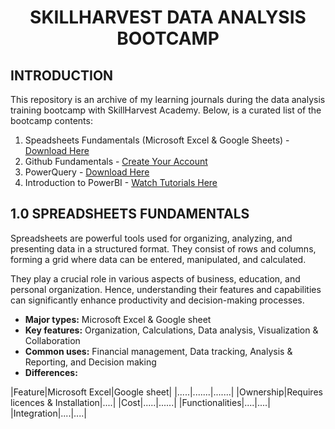 # <p align="center"/> SKILLHARVEST DATA ANALYSIS BOOTCAMP</p>

## INTRODUCTION
This repository is an archive of my learning journals during the data analysis training bootcamp with SkillHarvest Academy. Below, is a curated list of the bootcamp contents:
1. Speadsheets Fundamentals (Microsoft Excel & Google Sheets) - [Download Here](https://www.microsoft.com)
2. Github Fundamentals - [Create Your Account](https://github.com/)
3. PowerQuery - [Download Here](https://www.bing.com/ck/a?!&&p=1e37fcbc5a9a0c62JmltdHM9MTcwNzM1MDQwMCZpZ3VpZD0wMGU2MGU2ZC0wY2QwLTYzYmQtMDcxMi0xZGQ3MGRjZDYyZjkmaW5zaWQ9NTQ3Mw&ptn=3&ver=2&hsh=3&fclid=00e60e6d-0cd0-63bd-0712-1dd70dcd62f9&psq=power+query+download&u=a1aHR0cDovL3d3dy5vZmZpY2UubWljcm9zb2Z0LmNvbS9leGNlbC9kb3dubG9hZC1taWNyb3NvZnQtcG93ZXItcXVlcnktZm9yLWV4Y2VsLUZYMTA0MDE4NjE2LmFzcHg&ntb=1)
4. Introduction to PowerBI - [Watch Tutorials Here](https://www.youtube.com/watch?v=fnA-_iDV_LY&list=PLoyECfvEFOjaMKFbBSKSmnOpEcXqqRegW)

## 1.0 SPREADSHEETS FUNDAMENTALS
Spreadsheets are powerful tools used for organizing, analyzing, and presenting data in a structured format. They consist of rows and columns, forming a grid where data can be entered, manipulated, and calculated.

They play a crucial role in various aspects of business, education, and personal organization. Hence, understanding their features and capabilities can significantly enhance productivity and decision-making processes.

- **Major types:** Microsoft Excel & Google sheet
- **Key features:** Organization, Calculations, Data analysis, Visualization & Collaboration
- **Common uses:** Financial management, Data tracking, Analysis & Reporting, and Decision making
- **Differences:**
  
|Feature|Microsoft Excel|Google sheet|
|.....|.......|.......|
|Ownership|Requires licences & Installation|....|
|Cost|.....|......|
|Functionalities|....|....|
|Integration|....|....|
